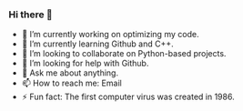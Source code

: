### Hi there 👋

- 🔭 I’m currently working on optimizing my code.
- 🌱 I’m currently learning Github and C++.
- 👯 I’m looking to collaborate on Python-based projects.
- 🤔 I’m looking for help with Github.
- 💬 Ask me about anything.
- 📫 How to reach me: Email
- ⚡ Fun fact: The first computer virus was created in 1986.
